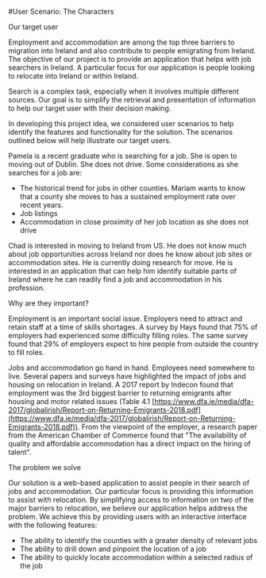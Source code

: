 
#User Scenario: The Characters

Our target user

Employment and accommodation are among the top three barriers to migration into Ireland and also contribute to people emigrating from Ireland. The objective of our project is to provide an application that helps with job searchers in Ireland. A particular focus for our application is people looking to relocate into Ireland or within Ireland.

Search is a complex task, especially when it involves multiple different sources. Our goal is to simplify the retrieval and presentation of information to help our target user with their decision making.

In developing this project idea, we considered user scenarios to help identify the features and functionality for the solution. The scenarios outlined below will help illustrate our target users.

Pamela is a recent graduate who is searching for a job. She is open to moving out of Dublin. She does not drive. Some considerations as she searches for a job are:

- The historical trend for jobs in other counties. Mariam wants to know that a county she moves to has a sustained employment rate over recent years.
- Job listings
- Accommodation in close proximity of her job location as she does not drive

Chad is interested in moving to Ireland from US. He does not know much about job opportunities across Ireland nor does he know about job sites or accommodation sites. He is currently doing research for move. He is interested in an application that can help him identify suitable parts of Ireland where he can readily find a job and accommodation in his profession.

Why are they important?

Employment is an important social issue. Employers need to attract and retain staff at a time of skills shortages. A survey by Hays found that 75% of employers had experienced some difficulty filling roles. The same survey found that 29% of employers expect to hire people from outside the country to fill roles.

Jobs and accommodation go hand in hand. Employees need somewhere to live. Several papers and surveys have highlighted the impact of jobs and housing on relocation in Ireland. A 2017 report by Indecon found that employment was the 3rd biggest barrier to returning emigrants after housing and motor related issues (Table 4.1 [https://www.dfa.ie/media/dfa-2017/globalirish/Report-on-Returning-Emigrants-2018.pdf](https://www.dfa.ie/media/dfa-2017/globalirish/Report-on-Returning-Emigrants-2018.pdf)). From the viewpoint of the employer, a research paper from the American Chamber of Commerce found that &quot;The availability of quality and affordable accommodation has a direct impact on the hiring of talent&quot;.

The problem we solve

Our solution is a web-based application to assist people in their search of jobs and accommodation. Our particular focus is providing this information to assist with relocation. By simplifying access to information on two of the major barriers to relocation, we believe our application helps address the problem. We achieve this by providing users with an interactive interface with the following features:

- The ability to identify the counties with a greater density of relevant jobs
- The ability to drill down and pinpoint the location of a job
- The ability to quickly locate accommodation within a selected radius of the job
